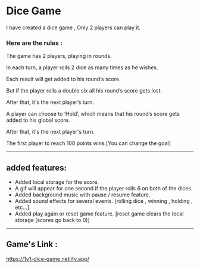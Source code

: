 # Dice Game

I have created a dice game , Only 2 players can play it.

### Here are the rules :

The game has 2 players, playing in rounds.

In each turn, a player rolls 2 dice as many times as he wishes.

Each result will get added to his round’s score.

But if the player rolls a double six all his round’s score gets lost.

After that, it's the next player’s turn.

A player can choose to ‘Hold’, which means that his round’s score gets added to his global score.

After that, it's the next player's turn.

The first player to reach 100 points wins.[You can change the goal]

---

## added features:

- Added local storage for the score.
- A gif will appear for one second if the player rolls 6 on both of the dices.
- Added background music with pause / resume feature.
- Added sound effects for several events. [rolling dice , winning , holding , etc...].
- Added play again or reset game feature. [reset game clears the local storage (scores go back to 0)]

---

## Game's Link :

https://1v1-dice-game.netlify.app/
